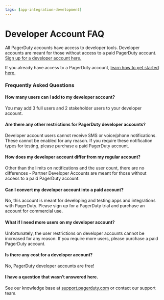 ```yaml
---
tags: [app-integration-development]
---
```


# Developer Account FAQ

All PagerDuty accounts have access to developer tools. Developer accounts are meant for those without access to a paid PagerDuty account.  [Sign up for a developer account here.](/sign-up/)

If you already have access to a PagerDuty account, [learn how to get started here.](../../docs/app-integration-development/03-Register-an-App.md)

### Frequently Asked Questions

#### How many users can I add to my developer account?

You may add 3 full users and 2 stakeholder users to your developer account.


#### Are there any other restrictions for PagerDuty developer accounts?

Developer account users cannot receive SMS or voice/phone notifications. These cannot be enabled for any reason. If you require these notification types for testing, please purchase a paid PagerDuty account.


#### How does my developer account differ from my regular account?

Other than the limits on notifications and the user count, there are no differences - Partner Developer Accounts are meant for those without access to a paid PagerDuty account.


#### Can I convert my developer account into a paid account?

No, this account is meant for developing and testing apps and integrations with PagerDuty. Please sign up for a PagerDuty trial and purchase an account for commercial use.


#### What if I need more users on my developer account?

Unfortunately, the user restrictions on developer accounts cannot be increased for any reason. If you require more users, please purchase a paid PagerDuty account.


#### Is there any cost for a developer account?

No, PagerDuty developer accounts are free!


#### I have a question that wasn’t answered here.

See our knowledge base at [support.pagerduty.com](https://support.pagerduty.com) or contact our support team.
